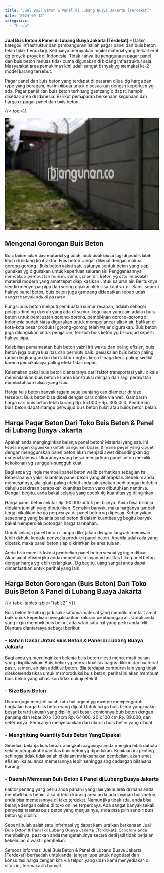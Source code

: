 ```yaml
---
title: "Jual Buis Beton & Panel di Lubang Buaya Jakarta [Terdekat]"
date: "2024-09-13"
categories: 
  - "harga"
---
```


**Jual Buis Beton & Panel di Lubang Buaya Jakarta \[Terdekat\]** – Dalam kategori infrastruktur dan pembangunan istilah pagar panel dan buis beton telah tidak heran lagi. Keduanya merupakan model material yang terkait erat dg proyek-proyek di Indonesia. Tidak hanya itu penggunaan pagar panel dan buis beton meluas tidak cuma digunakan di bidang infrastruktur saja. Masyarakat area pemukiman kini udah sangat banyak yg memakai ke-2 model barang tersebut.

Pagar panel dan buis beton yang terdapat di pasaran dijual dg harga dan type yang beragam, hal ini dibuat untuk disesuaikan dengan keperluan yg ada. Pagar panel dan buis beton terhitung gampang didapat, hampir disetiap area di Idonesia. Berikut pemaparan berkenaan kegunaan dan harga dr pagar panel dan buis beton.

{{< toc >}}

![Jual Buis Beton & Panel di Lubang Buaya Jakarta [Terdekat]](/images/jual-panel-buis-beton-murah-47.png)

## Mengenal Gorongan Buis Beton

Buis beton ialah tipe material yg telah tidak tidak biasa lagi di publik lebih-lebih di bidang kontraktor. Buis beton sangat dikenal dengan makna gorong-gorong . Buis beton yakni satu-satunya bentuk beton yang siap gunakan yg digunakan untuk keperluan saluran air. Penggunaannya mencakup pembuatan hunian, sumur, jalan dll. Beton yg satu ini adalah material modern yang amat tepat diaplikasikan untuk saluran air. Bentuknya sendiri menyerpai pipa dan sering dipakai oleh jasa kontraktor. Sama seperti halnya panel beton, buis beton juga gampang didapatkan sebab udah sangat banyak ada di pasaran.

Fungsi buis beton meliputi pembuatan sumur resapan, adalah sebagai pelapis dinding daerah yang ada di sumur. kegunaan yang lain adalah buis beton untuk pembuatan gorong-gorong. pembikinan gorong-gorong di Indonesia sudah biasa digunakan untuk memperlancar aliran air, bahkan di kota-kota besar produksi gorong-gorong telah wajar digunakan. Buis beton juga difungsikan untuk pengairan, terlebih buis beton yg berwujud seperti halnya pipa.

Kelebihan pemanfaatan buis beton yakni irit waktu dan paling efisien, buis beton juga punya kualitas dan bermutu baik. pemakaian buis beton paling ramah lingkungan dan dari faktor ongkos kerja tenaga kerja paling sedikit karena pemakaianya paling efektif dan cepat.

Kelemahan pakai buis beton diantaranya dari faktor transportasi yaitu dikala memindahkan buis beton ke area konstruksi dengan dari segi perawatan membutuhkan lokasi yang luas.

Harga buis beton banyak ragam seuai panjang dan diameter dr size tersebut. Buis beton bisa dibeli dengan cara online via web. Gambaran harga dari buis beton lebih kurang Rp. 55.000 – Rp. 305.000. Pembelian buis beton dapat mampu berwujud buis beton bulat atau buios beton belah.

## Harga Pagar Beton Dari Toko Buis Beton & Panel di Lubang Buaya Jakarta

Apakah anda menginginkan belanja panel beton? Material yang satu ini keseriangan digunakan untuk bangunan besar. Dimana pagar yang dibuat dengan menggunakan panel beton akan menjadi awet dibandingkan dg material lainnya. Ukurannya yang besar menjadikan panel beton memiliki kekokohan yg sungguh-sungguh kuat.

Bagi anda yg ingin membeli panel beton wajib perhatikan sebagian hal. Beberapanya yakni kuantitas panel beton yang diharapkan. Sebelum anda memesannya, alangkah paling efektif anda laksanakan perhitungan terlebih dahulu perkiraan berapakah kuantitas beton yang dibutuhkan nantinya. Dengan begitu, anda bakal belanja yang cocok dg kuantitas yg diinginkan.

Harga panel beton sekitar Rp. 90.000 untuk per bijinya. Anda bisa belanja didalam jumlah yang dibutuhkan. Semakin banyak, maka harganya tambah tinggi dikalikan harga perpcsnya dr panel beton yg dipesan. Kebanyakan seseorang yang belanja panel beton di dalam kuantitas yg begitu banyak bakal memperoleh potongan harga tambahan.

Untuk belanja panel beton mampu dikerjakan dengan langkah memesan lebih dahulu kepada penyedia produksi panel beton. Apabila udah ada yang dicetak, maka panel beton siap dikirimkan ke area tujuan.

Anda bisa memilih lokasi pembelian panel beton sesuai yg ingin dibuat. Akan amat efisien jika anda menentukan layanan fasilitas toko panel beton dengan harga yg lebih terjangkau. Dg begitu, uang sangat anda dapat dimanfaatkan untuk perihal yang lain.

## Harga Beton Gorongan (Buis Beton) Dari Toko Buis Beton & Panel di Lubang Buaya Jakarta

{{< table-tables table="table2" >}}

Buis beton terhitung jadi satu-satunya material yang memiliki manfaat amat baik untuk keperluan mengakibatkan saluran pembuangan air. Untuk anda yang ingin membeli buis beton, ada salah satu hal yang perlu anda teliti. Diantara diantaranya sebagai berikut:

### \- Bahan Dasar Untuk Buis Beton & Panel di Lubang Buaya Jakarta

Bagi anda yg menginginkan belanja buis beton mesti mencermati bahan yang diaplikasikan. Buis beton yg punyai kualitas bagus dibikin dari material pasir, semen, air dan additive beton. Bila terdapat campuran lain yang tidak direkomendasikan untuk memproduksi buis beton, perihal ini akan membuat buis beton yang dihasilkan tidak cukup efektif.

### \- Size Buis Beton

Ukuran juga menjadi salah satu hal urgent yg mampu mempengaruhi tingkatan harga buis beton yang dijual. Untuk harga buis beton yang makin besar berarti ukuran yang dipilih jadi besar. contohnya buis beton dengan panjang dan lebar 20 x 100 cm Rp. 64.000, 20 x 100 cm Rp. 89.000, dan seterusnya. Semuanya menyesuaikan dari ukuran buis beton yang dibuat.

### \- Menghitung Quantity Buis Beton Yang Dipakai

Sebelum belanja buis beton, alangkah bagusnya anda mengira lebih dahulu sekitar berapakah kuantitas buis beton yg diperlukan. Keadaan ini penting sehingga tidak tidak salah di dalam melaksanakan pembelian. akan amat efisien jikalau anda memesannya lebih sehingga sbg cadangan bilamana kurang.

### \- Daerah Memesan Buis Beton & Panel di Lubang Buaya Jakarta

Faktor penting yang perlu anda pahami yang lain yakni area di mana anda membeli buis beton. Jika di lebih kurang area anda ada layanan buis beton, anda bisa memesannya di toko terdekat. Namun jika tidak ada, anda bisa belanja dengan online di toko online terpercaya. Ada sangat banyak sekali penyedia fasilitas buis beton yang menjualnya, anda bisa pilih sendiri buis beton yg dipilih.

Seperti itulah salah satu informasi yg dapat kami uraikan berkenaan Jual Buis Beton & Panel di Lubang Buaya Jakarta \[Terdekat\]. Sebelum anda membelinya, pastikan anda mengetahuinya secara detil jadi tidak berjalan kekeliruan diwaktu pembelian.

Semoga informasi Jual Buis Beton & Panel di Lubang Buaya Jakarta \[Terdekat\] berfaedah untuk anda, jangan lupa untuk negosiasi dan konsultasi harga dengan kita via telpon yang udah kami menyediakan di situs ini, terimakasih banyak.
